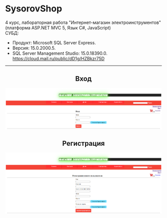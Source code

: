# SysorovShop
4 курс, лабораторная работа "Интернет-магазин электроинструментов" (платформа ASP.NET MVC 5, Язык С#, JavaScript)  
СУБД:  
- Продукт: Microsoft SQL Server Express. 
- Версия: 15.0.2000.5. 
- SQL Server Management Studio: 15.0.18390.0.  
https://cloud.mail.ru/public/dD1g/HZBkzr75D
<hr/>
<h2 align="center">Вход</h2>
<p align="center">
  <a href="https://github.com/kontr24/AZUS_Transport"><img src="https://github.com/kontr24/SysorovShop/blob/37e4abd2a2a679ab5e350dd1520966fa509c9dc9/ScreenshotsApplication/Entrance.png"></img></a>
</p>
<h2 align="center">Регистрация</h2>
<p align="center">
  <a href="https://github.com/kontr24/AZUS_Transport"><img src="https://github.com/kontr24/SysorovShop/blob/e4a5457ce3c44fcb6398aabde6d37a8ac4d780c4/ScreenshotsApplication/RegistrationPage.png"></img></a>
</p>

